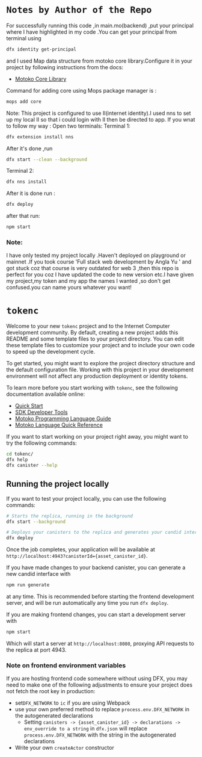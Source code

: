# `Notes by Author of the Repo`
For successfully running this code ,in main.mo(backend) ,put your principal where I have highlighted in my code .You can get your principal from terminal using 
```bash
dfx identity get-principal
```
and I used Map data structure from motoko core library.Configure it in your project by following instructions  from the docs:
- [Motoko Core Library](https://github.com/dfinity/motoko-core)

Command for adding core  using Mops package manager is :
```bash
mops add core
```

Note: This project is configured to use II(internet identity).I used nns to set up my local II so that i could login with II then be directed to app.
If you wnat to follow my way :
Open two terminals:
Terminal 1:
```bash
dfx extension install nns
```
After it's done ,run 
```bash
dfx start --clean --background
```
Terminal 2:
```bash
dfx nns install
```
After it is done 
run :
```bash
dfx deploy
```
after that run:
```bash
npm start
```
### Note:
I have only tested my project locally .Haven't deployed on playground or mainnet .If you took course 'Full stack web development by Angla Yu ' and got stuck coz that course is very outdated for web 3 ,then this repo is perfect for you coz I have updated the code to new version etc.I have given my project,my  token and my app the names I wanted ,so don't get confused.you can name yours whatever you want! 
# `tokenc`

Welcome to your new `tokenc` project and to the Internet Computer development community. By default, creating a new project adds this README and some template files to your project directory. You can edit these template files to customize your project and to include your own code to speed up the development cycle.

To get started, you might want to explore the project directory structure and the default configuration file. Working with this project in your development environment will not affect any production deployment or identity tokens.

To learn more before you start working with `tokenc`, see the following documentation available online:

- [Quick Start](https://internetcomputer.org/docs/current/developer-docs/setup/deploy-locally)
- [SDK Developer Tools](https://internetcomputer.org/docs/current/developer-docs/setup/install)
- [Motoko Programming Language Guide](https://internetcomputer.org/docs/current/motoko/main/motoko)
- [Motoko Language Quick Reference](https://internetcomputer.org/docs/current/motoko/main/language-manual)

If you want to start working on your project right away, you might want to try the following commands:

```bash
cd tokenc/
dfx help
dfx canister --help
```

## Running the project locally

If you want to test your project locally, you can use the following commands:

```bash
# Starts the replica, running in the background
dfx start --background

# Deploys your canisters to the replica and generates your candid interface
dfx deploy
```

Once the job completes, your application will be available at `http://localhost:4943?canisterId={asset_canister_id}`.

If you have made changes to your backend canister, you can generate a new candid interface with

```bash
npm run generate
```

at any time. This is recommended before starting the frontend development server, and will be run automatically any time you run `dfx deploy`.

If you are making frontend changes, you can start a development server with

```bash
npm start
```

Which will start a server at `http://localhost:8080`, proxying API requests to the replica at port 4943.

### Note on frontend environment variables

If you are hosting frontend code somewhere without using DFX, you may need to make one of the following adjustments to ensure your project does not fetch the root key in production:

- set`DFX_NETWORK` to `ic` if you are using Webpack
- use your own preferred method to replace `process.env.DFX_NETWORK` in the autogenerated declarations
  - Setting `canisters -> {asset_canister_id} -> declarations -> env_override to a string` in `dfx.json` will replace `process.env.DFX_NETWORK` with the string in the autogenerated declarations
- Write your own `createActor` constructor

